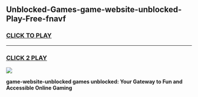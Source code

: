 
## Unblocked-Games-game-website-unblocked-Play-Free-fnavf
<h3>
<a href="https://premium76.site?title=game-website-unblocked&ref=15A">CLICK TO PLAY</a></h3>
<hr>

<h3>
<a href="https://premium76.site?title=game-website-unblocked&ref=15A">CLICK 2 PLAY</a>
  
</h3>

<a href="https://premium76.site?title=game-website-unblocked&ref=15A"><img src="https://clearcache.store/games.png"></a>


**game-website-unblocked games unblocked: Your Gateway to Fun and Accessible Online Gaming**
